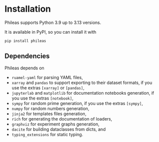 # Installation

Phileas supports Python 3.9 up to 3.13 versions.

It is available in PyPI, so you can install it with

```sh
pip install phileas
```

## Dependencies

Phileas depends on
 - `ruamel-yaml` for parsing YAML files,
 - `xarray` and `pandas` to support exporting to their dataset formats, if you
   use the extras `[xarray]` or `[pandas]`,
 - `jupyterlab` and `matplotlib` for documentation notebooks generation, if you
   use the extras `[notebook]`,
 - `sympy` for random prime generation, if you use the extras `[sympy]`,
 - `numpy` for random numbers generation,
 - `jinja2` for templates files generation,
 - `rich` for generating the documentation of loaders,
 - `graphviz` for experiment graphs generation,
 - `dacite` for building dataclasses from dicts, and
 - `typing_extensions` for static typing.
